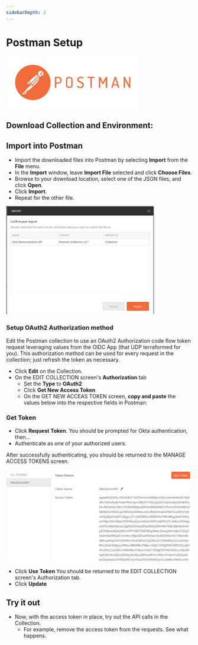 ```yaml
---
sidebarDepth: 2
---
```

# Postman Setup

<img src="../images/Postman.png" alt="Postman" width="360"/>

## Download Collection and Environment:
<postman/>

## Import into Postman
 - Import the downloaded files into Postman by selecting **Import** from the **File** menu.
 - In the **Import** window, leave **Import File** selected and click **Choose Files**.
 - Browse to your download location, select one of the JSON files, and click **Open**.
 - Click **Import**.
 - Repeat for the other file.

![Postman confirm import](./img/postman_confirm_import.png)


### Setup OAuth2 Authorization method
Edit the Postman collection to use an OAuth2 Authorization code flow token request leveraging values from the OIDC App (that UDP terraformed for you). This authorization method can be used for every request in the collection; just refresh the token as necessary.

- Click **Edit** on the Collection.
- On the EDIT COLLECTION screen's **Authorization** tab
  - Set the **Type** to **OAuth2**
  - Click **Get New Access Token**
  - On the GET NEW ACCEAS TOKEN screen, **copy and paste** the values below into the respective fields in Postman:

<!-- - On the GET NEW ACCEAS TOKEN screen, set:
  - **Token Name** = some value (e.g. *Postman Demo API*)
  - **Grant Type** = **Authorization Code**
  - **Callback URL** to the Okta OIDC App's `redirect_uri`
    - Uncheck (or leave unchecked) **Authorize using browser**
  - **Auth URL** = **Issuer URI** (of the Okta Auth Server) + `/v1/authorize`
  - **Access Token URL** = **Issuer URI** (of the Okta Auth Server) + `/v1/token`

  - **Client ID** = Okta OIDC App's `client_id`
  - **Client Secret** = Okta OIDC App's `client_secret`
  - **Scope** = list of scopes for your intended access request
  - **State** = some random value
  - **Client Authentication** = **Send client credentials in body**

##### Example

| Attribute | Setting |
| :-------------| :--------- |
|  **Token Name** | *OktaDemoAPI* |
|  **Grant Type** | **Authorization Code** |
|  **Callback URL** | *https://localhost:5001/signin-oidc* |
|  **Authorize using browser** | *(unchecked)* |
|  **Auth URL** | *https://udp-demo-api-e3d.oktapreview.com/oauth2/aussff343aOzmWSLG0h7/v1/authorize* |
|  **Access Token URL** | *https://udp-demo-api-e3d.oktapreview.com/oauth2/aussff343aOzmWSLG0h7/v1/token* |
|  **Client ID** | *_(generated)_* |
|  **Client Secret** | *_(generated)_* |
|  **Scope** | *openid system ecommerce hospitality* |
|  **State** | *foo* |
|  **Client Authentication** | *Send client credentials in body* | -->


<postmanAccessToken/>


### Get Token
- Click **Request Token**. You should be prompted for Okta authentication, then...
- Authenticate as one of your authorized users. 

After successfully authenticating, you should be returned to the MANAGE ACCESS TOKENS screen.

![Postman Auth Token details](./img/postman_authz_token_details.png)
- Click **Use Token**
You should be returned to the EDIT COLLECTION screen's Authorization tab.
- Click **Update**

## Try it out
* Now, with the access token in place, try out the API calls in the Collection.
  * For example, remove the access token from the requests. See what happens.

